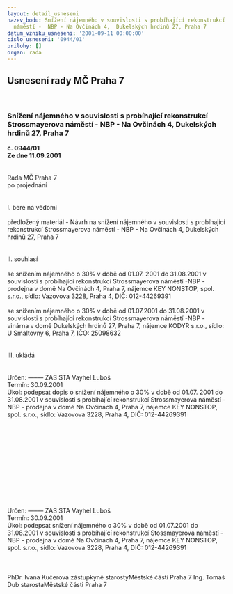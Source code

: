 ```yaml
---
layout: detail_usneseni
nazev_bodu: Snížení nájemného v souvislosti s probíhající rekonstrukcí Strossmayerova
  náměstí -  NBP - Na Ovčinách 4,  Dukelských hrdinů 27, Praha 7
datum_vzniku_usneseni: '2001-09-11 00:00:00'
cislo_usneseni: '0944/01'
prilohy: []
organ: rada
---
```

<div id="ucUsn_pList" class="usn">
	<span><h2>Usnesení rady MČ Praha 7 </h2>
<br></span><div class="standBody">
<span><h3>Snížení nájemného v souvislosti s probíhající rekonstrukcí Strossmayerova náměstí -  NBP - Na Ovčinách 4,  Dukelských hrdinů 27, Praha 7</h3></span><div class="center">
		<strong>č. 0944/01</strong><br>
	</div>
<div class="center">
		<strong>Ze dne 11.09.2001</strong><br><br>
	</div>
<br>Rada MČ Praha 7<br>po projednání<br><br><br>I.	bere na vědomí<br><br> předložený materiál - Návrh na snížení nájemného v souvislosti s probíhající rekonstrukcí Strossmayerova náměstí -  NBP - Na Ovčinách 4, Dukelských hrdinů 27,  Praha 7<br><br><br>II.	souhlasí <br><br>se snížením nájemného o 30% v době od 01.07. 2001 do 31.08.2001 v souvislosti s probíhající rekonstrukcí Strossmayerova náměstí -NBP - prodejna v domě Na Ovčinách 4,  Praha 7, nájemce KEY NONSTOP, spol. s.r.o., sídlo: Vazovova 3228, Praha 4, DIČ: 012-44269391  <br><br>se snížením nájemného o 30% v době od 01.07.2001 do 31.08.2001 v souvislosti s probíhající rekonstrukcí Strossmayerova náměstí -NBP - vinárna v domě Dukelských hrdinů 27,  Praha 7, nájemce KODYR s.r.o., sídlo: U Smaltovny 6, Praha 7, IČO: 25098632   <br><br><br>III.	ukládá <br><br><br> Určen:	–––––	ZAS STA Vayhel Luboš<br>Termín: 30.09.2001<br>Úkol:	podepsat dopis o snížení nájemného o 30% v době od 01.07. 2001 do 31.08.2001 v souvislosti s probíhající rekonstrukcí Strossmayerova náměstí -NBP - prodejna v domě Na Ovčinách 4,  Praha 7, nájemce KEY NONSTOP, spol. s.r.o., sídlo: Vazovova 3228, Praha 4, DIČ: 012-44269391  <br>  <br><br><br><br><br><br><br><br><br><br><br><br> Určen:	–––––	ZAS STA Vayhel Luboš<br>Termín: 30.09.2001<br>Úkol:	podepsat snížení nájemného o 30% v době od 01.07.2001 do 31.08.2001 v souvislosti s probíhající rekonstrukcí Stossmayerova náměstí -NBP - prodejna v domě Na Ovčinách 4,  Praha 7, nájemce KEY NONSTOP, spol. s.r.o., sídlo: Vazovova 3228, Praha 4, DIČ: 012-44269391  <br> <br>  <br> 	<br>PhDr. Ivana Kučerová zástupkyně starostyMěstské části Praha 7	Ing. Tomáš Dub starostaMěstské části Praha 7<br>	<br><br>
</div>
</div>
